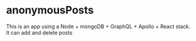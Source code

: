# anonymousPosts

This is an app using a Node + mongoDB + GraphQL + Apollo + React stack. </br>
It can add and delete posts
